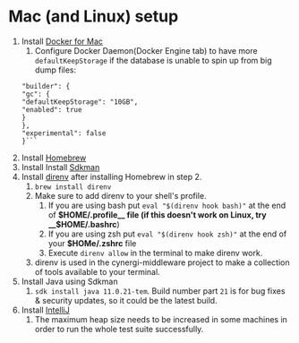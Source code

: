# Mac (and Linux) setup
1. Install [Docker for Mac](https://www.docker.com/products/docker-desktop)
   1. Configure Docker Daemon(Docker Engine tab) to have more `defaultKeepStorage` if the database is unable to spin up from big dump files:
   ```{
   "builder": {
   "gc": {
   "defaultKeepStorage": "10GB",
   "enabled": true
   }
   },
   "experimental": false
   }```
2. Install [Homebrew](https://brew.sh/)
3. Install Install [Sdkman](https://sdkman.io/)
4. Install [direnv](https://direnv.net/) after installing Homebrew in step 2.
   1. `brew install direnv`
   2. Make sure to add direnv to your shell's profile.
      1. If you are using bash put `eval "$(direnv hook bash)"` at the end of __$HOME/.profile__ file (if this doesn't work on Linux, try __$HOME/.bashrc__)
      2. If you are using zsh put `eval "$(direnv hook zsh)"` at the end of your __$HOMe/.zshrc__ file
      3. Execute `direnv allow` in the terminal to make direnv work.
   3. direnv is used in the cynergi-middleware project to make a collection of tools available to your terminal.
5. Install Java using Sdkman
   1. `sdk install java 11.0.21-tem`. Build number part `21` is for bug fixes & security updates, so it could be the latest build.
6. Install [IntelliJ](https://www.jetbrains.com/idea)
   1. The maximum heap size needs to be increased in some machines in order to run the whole test suite successfully.
